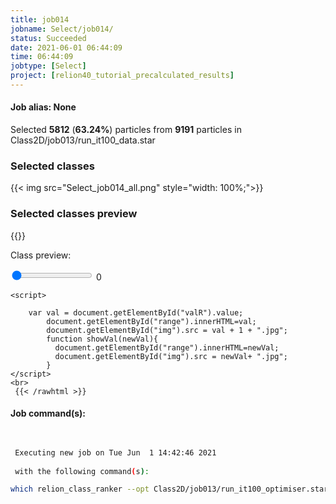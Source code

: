 ```yaml
---
title: job014
jobname: Select/job014/
status: Succeeded
date: 2021-06-01 06:44:09
time: 06:44:09
jobtype: [Select]
project: [relion40_tutorial_precalculated_results]
---
```


#### Job alias: None

Selected __5812__ (__63.24%__) particles from __9191__ particles in Class2D/job013/run_it100_data.star
### Selected classes
{{< img src="Select_job014_all.png" style="width: 100%;">}}
### Selected classes preview
{{<rawhtml >}} 
    <div class="center">
    <p>Class preview:<p>
    <input id="valR" type="range" min="1" max="35" value="1" step="1" oninput="showVal(this.value)" onchange="showVal(this.value)" />
    <span id="range">0</span>
    <img id="img" width="250">
    </div>

    <script>

        var val = document.getElementById("valR").value;
            document.getElementById("range").innerHTML=val;
            document.getElementById("img").src = val + 1 + ".jpg";
            function showVal(newVal){
              document.getElementById("range").innerHTML=newVal;
              document.getElementById("img").src = newVal+ ".jpg";
            }
    </script>
    <br>
     {{< /rawhtml >}}

#### Job command(s):

```bash

 
 Executing new job on Tue Jun  1 14:42:46 2021
 
 with the following command(s): 

which relion_class_ranker --opt Class2D/job013/run_it100_optimiser.star --o Select/job014/ --fn_sel_parts particles.star --fn_sel_classavgs class_averages.star --python /public/EM/anaconda3/envs/topaz/bin/python --fn_root rank --do_granularity_features  --auto_select  --min_score 0.25  --pipeline_control Select/job014/
 
 


